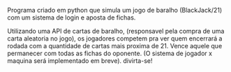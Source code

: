 Programa criado em python que simula um jogo de baralho (BlackJack/21) com um sistema de login e aposta de fichas.

Utilizando uma API de cartas de baralho, (responsavel pela compra de uma carta aleatoria no jogo), os jogadores competem pra ver quem encerrará a rodada com a quantidade de cartas mais proxima de 21. Vence aquele que permanecer com todas as fichas do oponente. (O sistema de jogador x maquina será implementado em breve). divirta-se!

